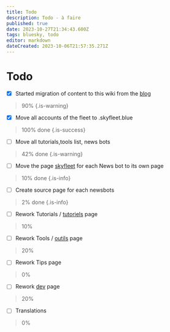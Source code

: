 ```yaml
---
title: Todo
description: Todo - à faire
published: true
date: 2023-10-27T21:34:43.600Z
tags: bluesky, todo
editor: markdown
dateCreated: 2023-10-06T21:57:35.271Z
---
```


# Todo
- [x] Started migration of content to this wiki from the [blog](https://blog.skyfleet.blue)
> 90%
{.is-warning}

- [x] Move all accounts of the fleet to .skyfleet.blue 
> 100% done
{.is-success}

- [ ] Move all tutorials,tools list, news bots 
> 42% done
{.is-warning}

- [ ] Move the page [skyfleet](/fr/skyfleet) for each News bot to its own page
> 10% done
{.is-info}

- [ ] Create source page for each newsbots
> 2% done
{.is-info}

- [ ] Rework Tutorials / [tutoriels](/fr/tutoriels) page
> 10%
- [ ] Rework Tools / [outils](/fr/outils) page
> 20%
- [ ] Rework Tips page
> 0%
- [ ] Rework [dev](/fr/dev) page
> 20%
- [ ] Translations
> 0%

